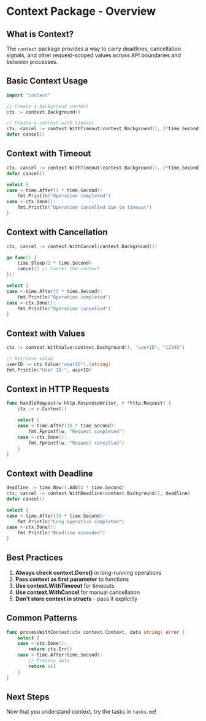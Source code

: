 # Context Package - Overview

## What is Context?

The `context` package provides a way to carry deadlines, cancellation signals, and other request-scoped values across API boundaries and between processes.

## Basic Context Usage

```go
import "context"

// Create a background context
ctx := context.Background()

// Create a context with timeout
ctx, cancel := context.WithTimeout(context.Background(), 5*time.Second)
defer cancel()
```

## Context with Timeout

```go
ctx, cancel := context.WithTimeout(context.Background(), 2*time.Second)
defer cancel()

select {
case <-time.After(3 * time.Second):
    fmt.Println("Operation completed")
case <-ctx.Done():
    fmt.Println("Operation cancelled due to timeout")
}
```

## Context with Cancellation

```go
ctx, cancel := context.WithCancel(context.Background())

go func() {
    time.Sleep(2 * time.Second)
    cancel() // Cancel the context
}()

select {
case <-time.After(5 * time.Second):
    fmt.Println("Operation completed")
case <-ctx.Done():
    fmt.Println("Operation cancelled")
}
```

## Context with Values

```go
ctx := context.WithValue(context.Background(), "userID", "12345")

// Retrieve value
userID := ctx.Value("userID").(string)
fmt.Println("User ID:", userID)
```

## Context in HTTP Requests

```go
func handleRequest(w http.ResponseWriter, r *http.Request) {
    ctx := r.Context()

    select {
    case <-time.After(10 * time.Second):
        fmt.Fprintf(w, "Request completed")
    case <-ctx.Done():
        fmt.Fprintf(w, "Request cancelled")
    }
}
```

## Context with Deadline

```go
deadline := time.Now().Add(5 * time.Second)
ctx, cancel := context.WithDeadline(context.Background(), deadline)
defer cancel()

select {
case <-time.After(10 * time.Second):
    fmt.Println("Long operation completed")
case <-ctx.Done():
    fmt.Println("Deadline exceeded")
}
```

## Best Practices

1. **Always check context.Done()** in long-running operations
2. **Pass context as first parameter** to functions
3. **Use context.WithTimeout** for timeouts
4. **Use context.WithCancel** for manual cancellation
5. **Don't store context in structs** - pass it explicitly

## Common Patterns

```go
func processWithContext(ctx context.Context, data string) error {
    select {
    case <-ctx.Done():
        return ctx.Err()
    case <-time.After(time.Second):
        // Process data
        return nil
    }
}
```

## Next Steps

Now that you understand context, try the tasks in `tasks.md`!